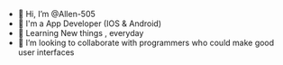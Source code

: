 - 👋 Hi, I’m @Allen-505
- 👀 I'm a App Developer (IOS & Android)
- 🌱 Learning New things , everyday
- 💞️ I’m looking to collaborate with programmers who could make good user interfaces
